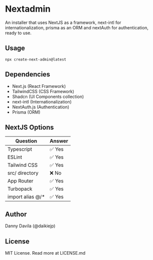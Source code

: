 # Nextadmin

An installer that uses NextJS as a framework, next-intl for internationalization, prisma as an ORM and nextAuth for authentication, ready to use.

## Usage

```
npx create-next-admin@latest
```

## Dependencies

- Next.js (React Framework)
- TailwindCSS (CSS Framework)
- Shadcn (UI Components collection)
- next-intl (Internationalization)
- NextAuth.js (Authentication)
- Prisma (ORM)

## NextJS Options

| Question          | Answer |
| ----------------- | ------ |
| Typescript        | ✅ Yes |
| ESLint            | ✅ Yes |
| Tailwind CSS      | ✅ Yes |
| src/ directory    | ❌ No  |
| App Router        | ✅ Yes |
| Turbopack         | ✅ Yes |
| import alias @/\* | ✅ Yes |

## Author

Danny Davila (@daikiejp)

## License

MIT License. Read more at LICENSE.md
